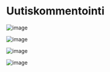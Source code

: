 # Uutiskommentointi

![image](https://user-images.githubusercontent.com/70442725/188006272-0c2c1938-c752-447e-8987-3ec9f7cca725.png)

![image](https://user-images.githubusercontent.com/70442725/188006331-78887d8e-de62-4bf3-aa99-e6d90fc0b55a.png)

![image](https://user-images.githubusercontent.com/70442725/188006494-0d8a1f9b-6e5d-4b91-ae5d-2e16a7bd32de.png)

![image](https://user-images.githubusercontent.com/70442725/188006389-84b60839-a8ee-4f28-b293-b18db1cbe7a8.png)

